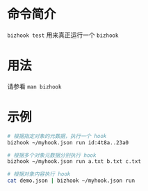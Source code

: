 命令简介
======= 

`bizhook test` 用来真正运行一个 `bizhook`

用法
=======

请参看 `man bizhook`

示例
=======

```bash
# 根据指定对象的元数据，执行一个 hook
bizhook ~/myhook.json run id:4t8a..23a0

# 根据多个对象元数据分别执行 hook
bizhook ~/myhook.json run a.txt b.txt c.txt

# 根据对象内容执行 hook
cat demo.json | bizhook ~/myhook.json run
```
